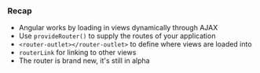 ### Recap

* Angular works by loading in views dynamically through AJAX
* Use `provideRouter()` to supply the routes of your application
* `<router-outlet></router-outlet>` to define where views are loaded into
* `routerLink` for linking to other views
* The router is brand new, it's still in alpha